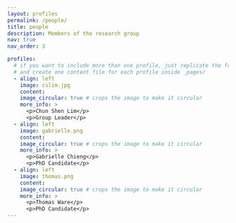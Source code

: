 ```yaml
---
layout: profiles
permalink: /people/
title: people
description: Members of the research group
nav: true
nav_order: 3

profiles:
  # if you want to include more than one profile, just replicate the following block
  # and create one content file for each profile inside _pages/
  - align: left
    image: cslim.jpg
    content:
    image_circular: true # crops the image to make it circular
    more_info: >
      <p>Chun Shen Lim</p>
      <p>Group Leader</p>
  - align: left
    image: gabrielle.png
    content:
    image_circular: true # crops the image to make it circular
    more_info: >
      <p>Gabrielle Chieng</p>
      <p>PhD Candidate</p>
  - align: left
    image: thomas.png
    content:
    image_circular: true # crops the image to make it circular
    more_info: >
      <p>Thomas Ware</p>
      <p>PhD Candidate</p>
---
```

